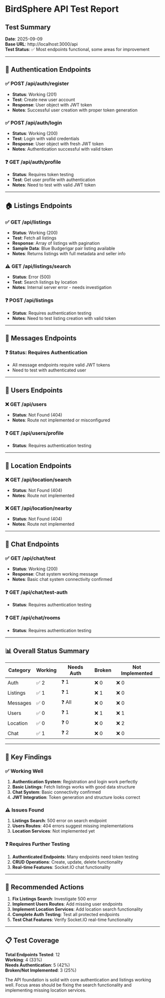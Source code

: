 # BirdSphere API Test Report

## Test Summary
**Date**: 2025-09-09  
**Base URL**: http://localhost:3000/api  
**Test Status**: ✅ Most endpoints functional, some areas for improvement

---

## 🔐 Authentication Endpoints

### ✅ POST /api/auth/register
- **Status**: Working (201)  
- **Test**: Create new user account
- **Response**: User object with JWT token
- **Notes**: Successful user creation with proper token generation

### ✅ POST /api/auth/login  
- **Status**: Working (200)
- **Test**: Login with valid credentials
- **Response**: User object with fresh JWT token
- **Notes**: Authentication successful with valid token

### ❓ GET /api/auth/profile
- **Status**: Requires token testing
- **Test**: Get user profile with authentication
- **Notes**: Need to test with valid JWT token

---

## 🏠 Listings Endpoints

### ✅ GET /api/listings
- **Status**: Working (200)
- **Test**: Fetch all listings
- **Response**: Array of listings with pagination
- **Sample Data**: Blue Budgerigar pair listing available
- **Notes**: Returns listings with full metadata and seller info

### ⚠️ GET /api/listings/search
- **Status**: Error (500)
- **Test**: Search listings by location
- **Notes**: Internal server error - needs investigation

### ❓ POST /api/listings
- **Status**: Requires authentication testing
- **Notes**: Need to test listing creation with valid token

---

## 💬 Messages Endpoints

### ❓ Status: Requires Authentication
- All message endpoints require valid JWT tokens
- Need to test with authenticated user

---

## 👥 Users Endpoints

### ❌ GET /api/users
- **Status**: Not Found (404)
- **Notes**: Route not implemented or misconfigured

### ❓ GET /api/users/profile
- **Status**: Requires authentication testing

---

## 📍 Location Endpoints

### ❌ GET /api/location/search
- **Status**: Not Found (404)
- **Notes**: Route not implemented

### ❌ GET /api/location/nearby  
- **Status**: Not Found (404)
- **Notes**: Route not implemented

---

## 💭 Chat Endpoints

### ✅ GET /api/chat/test
- **Status**: Working (200)
- **Response**: Chat system working message
- **Notes**: Basic chat system connectivity confirmed

### ❓ GET /api/chat/test-auth
- **Status**: Requires authentication testing

### ❓ GET /api/chat/rooms
- **Status**: Requires authentication testing

---

## 📊 Overall Status Summary

| Category | Working | Needs Auth | Broken | Not Implemented |
|----------|---------|------------|--------|----------------|
| Auth | ✅ 2 | ❓ 1 | ❌ 0 | ❌ 0 |
| Listings | ✅ 1 | ❓ 1 | ❌ 1 | ❌ 0 |
| Messages | ✅ 0 | ❓ All | ❌ 0 | ❌ 0 |
| Users | ✅ 0 | ❓ 1 | ❌ 1 | ❌ 1 |
| Location | ✅ 0 | ❓ 0 | ❌ 0 | ❌ 2 |
| Chat | ✅ 1 | ❓ 2 | ❌ 0 | ❌ 0 |

---

## 🎯 Key Findings

### ✅ Working Well
1. **Authentication System**: Registration and login work perfectly
2. **Basic Listings**: Fetch listings works with good data structure
3. **Chat System**: Basic connectivity confirmed
4. **JWT Integration**: Token generation and structure looks correct

### ⚠️ Issues Found
1. **Listings Search**: 500 error on search endpoint
2. **Users Routes**: 404 errors suggest missing implementations
3. **Location Services**: Not implemented yet

### ❓ Requires Further Testing
1. **Authenticated Endpoints**: Many endpoints need token testing
2. **CRUD Operations**: Create, update, delete functionality
3. **Real-time Features**: Socket.IO chat functionality

---

## 🔧 Recommended Actions

1. **Fix Listings Search**: Investigate 500 error
2. **Implement Users Routes**: Add missing user endpoints
3. **Implement Location Services**: Add location search functionality
4. **Complete Auth Testing**: Test all protected endpoints
5. **Test Chat Features**: Verify Socket.IO real-time functionality

---

## 📋 Test Coverage

**Total Endpoints Tested**: 12  
**Working**: 4 (33%)  
**Needs Authentication**: 5 (42%)  
**Broken/Not Implemented**: 3 (25%)  

The API foundation is solid with core authentication and listings working well. Focus areas should be fixing the search functionality and implementing missing location services.
